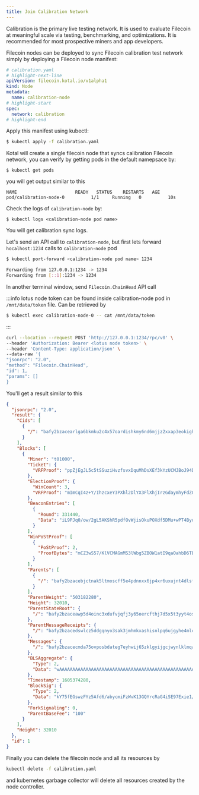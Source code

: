 ```yaml
---
title: Join Calibration Network
---
```


Calibration is the primary live testing network. It is used to evaluate Filecoin at meaningful scale via testing, benchmarking, and optimizations. It is recommended for most prospective miners and app developers.

Filecoin nodes can be deployed to sync Filecoin calibration test network simply by deploying a Filecoin node manifest:

```yaml
# calibration.yaml
# highlight-next-line
apiVersion: filecoin.kotal.io/v1alpha1
kind: Node
metadata:
  name: calibration-node
# highlight-start
spec:
  network: calibration
# highlight-end
```

Apply this manifest using kubectl:

```bash
$ kubectl apply -f calibration.yaml
```

Kotal will create a single filecoin node that syncs calibration Filecoin network, you can verify by getting pods in the default namepsace by:

```
$ kubectl get pods
```

you will get output similar to this

```
NAME                      READY   STATUS    RESTARTS   AGE
pod/calibration-node-0          1/1     Running   0          10s
```

Check the logs of `calibration-node` by:

```
$ kubectl logs <calibration-node pod name>
```

You will get calibration sync logs.

Let's send an API call to `calibration-node`, but first lets forward `hocalhost:1234` calls to `calibration-node` pod

```bash
$ kubectl port-forward <calibration-node pod name> 1234

Forwarding from 127.0.0.1:1234 -> 1234
Forwarding from [::1]:1234 -> 1234
```

In another terminal window, send `Filecoin.ChainHead` API call

:::info
lotus node token can be found inside calibration-node pod in `/mnt/data/token` file.
Can be retrieved by
```bash
$ kubectl exec calibration-node-0 -- cat /mnt/data/token
```
:::

```bash
curl --location --request POST 'http://127.0.0.1:1234/rpc/v0' \
--header 'Authorization: Bearer <lotus node token>' \
--header 'Content-Type: application/json' \
--data-raw '{
"jsonrpc": "2.0",
"method": "Filecoin.ChainHead",
"id": 1,
"params": []
}
```

You'll get a result similar to this

```json
{
  "jsonrpc": "2.0",
  "result": {
    "Cids": [
      {
        "/": "bafy2bzacearlga6bkmku2c4x57oardishkmy6nd6mjjz2xxap3eokighlcz74"
      }
    ],
    "Blocks": [
      {
        "Miner": "t01000",
        "Ticket": {
          "VRFProof": "ppZjEgJL5c5tSSuziHvzfsvxDquMhDsXEf3kYzUCMJBoJ94D6It8vpZhBz7iysKOGUJrqRw8C+AoiV0zupWDa5zIpnlkafNc1mxFpMX751w5vJHuomVIse3rJZJlGmgn"
        },
        "ElectionProof": {
          "WinCount": 3,
          "VRFProof": "mImCqI4z+Y/IhzcxeY3PXhl2DlYX3FlXhjIrzGdaymhyFdZ0xBKj+D7KmiYnjhOsCs9yZ5wuBj2FOD9MYef16NAQ6XVwoC0gnmohYEZUVYkeoY0v476uThbIFm3QdNjN"
        },
        "BeaconEntries": [
          {
            "Round": 331440,
            "Data": "iL9PJq0/ow/2gL5AKShR5pdfOvWjisOkuPOXdf5DMu+wPT4ByuWNxg8+pTt8XAE8GPeJvNMJtR/LjhP1VbJVa8s3AJ19ttEqusmB/NT+KIQe602etzxBqWyK/5+p2zyp"
          }
        ],
        "WinPoStProof": [
          {
            "PoStProof": 2,
            "ProofBytes": "mCZ3wS57/KlVCMAGmMS3lWbg5ZBOW1atI9qaOahbD6TEqs1uoUAoXq9+48WHhXMlpMr0KOA9ditjtg8XZqb/YO6NV+WAX1AhlXfzgcbu1WALMTkhdQ39i0fdAGFo5Z0yBihLkpEf+d3Lp3xT2+AUf4kM9IWTjT5eKzuI8BTWcSHbrGQN9fwA4dTyicH/OOwwjoriuwVeytRtTdVv3wF8uQouRiDqgfzrx4MEhyHETdN3fLVus/TOnhQRqkgeacbb"
          }
        ],
        "Parents": [
          {
            "/": "bafy2bzacebjctnak5ltmoscff5e4pdnnxx6jp4xr6uxujnt4dlsfbyvkihdxg"
          }
        ],
        "ParentWeight": "503182280",
        "Height": 32010,
        "ParentStateRoot": {
          "/": "bafy2bzaceawp5d4oinc3xdufvjqfj3y65oercfthj7d5x5t3yyt4ose6pjxco"
        },
        "ParentMessageReceipts": {
          "/": "bafy2bzacedswlcz5ddgqnyo3sak3jmhmkxashisnlpq6ujgyhe4mlobzpnhs6"
        },
        "Messages": {
          "/": "bafy2bzacecmda75ovposbdateg7eyhwij65zklgyijgcjwynlklmqazpwlhba"
        },
        "BLSAggregate": {
          "Type": 2,
          "Data": "wAAAAAAAAAAAAAAAAAAAAAAAAAAAAAAAAAAAAAAAAAAAAAAAAAAAAAAAAAAAAAAAAAAAAAAAAAAAAAAAAAAAAAAAAAAAAAAAAAAAAAAAAAAAAAAAAAAAAAAAAAAAAAAA"
        },
        "Timestamp": 1605374280,
        "BlockSig": {
          "Type": 2,
          "Data": "kY75fEGswzFYz5Afd6/abycmiFzWvK13GQYrcRaG4iSE97Exie1/BCQdWZSqL8dBA52TGxsEsOiaB8bf6deUE4b0ES+DjjIYH2K2EBGHh8ewDfR+Hwwo6jhdR9dY1JVj"
        },
        "ForkSignaling": 0,
        "ParentBaseFee": "100"
      }
    ],
    "Height": 32010
  },
  "id": 1
}
```

Finally you can delete the filecoin node and all its resources by

```bash
kubectl delete -f calibration.yaml
```

and kubernetes garbage collector will delete all resources created by the node controller.

